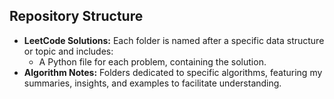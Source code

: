 ## Repository Structure

- **LeetCode Solutions:** Each folder is named after a specific data structure or topic and includes:
  - A Python file for each problem, containing the solution.
- **Algorithm Notes:** Folders dedicated to specific algorithms, featuring my summaries, insights, and examples to facilitate understanding.
